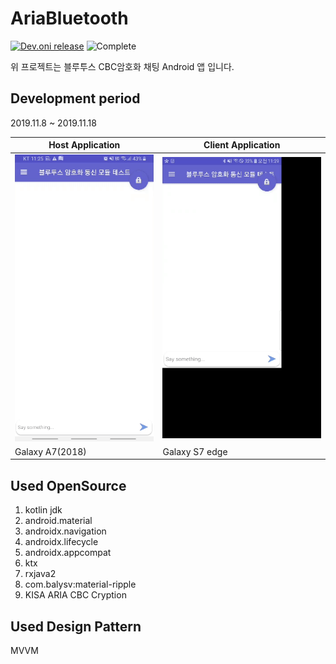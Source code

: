 # AriaBluetooth
[![Dev.oni release](https://img.shields.io/badge/AriaBluetooth-0.1v-blue.svg?style=flat)](https://github.com/sonic0987/-AriaBlueTooth)
![Complete](https://img.shields.io/static/v1?label=Status&message=Completed&color=green)

위 프로젝트는 블루투스 CBC암호화 채팅 Android 앱 입니다.
## Development period
2019.11.8 ~ 2019.11.18

| Host Application  | Client Application |
| ------------- | ------------- |
| ![](https://github.com/sonic0987/-AriaBlueTooth/blob/master/server.gif) | ![](https://github.com/sonic0987/-AriaBlueTooth/blob/master/client.gif)  |
| Galaxy A7(2018) | Galaxy S7 edge |


Used OpenSource   
-----------
1. kotlin jdk
2. android.material
3. androidx.navigation
4. androidx.lifecycle
5. androidx.appcompat
6. ktx
7. rxjava2
8. com.balysv:material-ripple
9. KISA ARIA CBC Cryption

Used Design Pattern
-----------
MVVM
